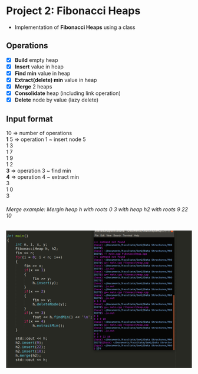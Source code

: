 # Project 2: Fibonacci Heaps

- Implementation of **Fibonacci Heaps** using a class

## Operations

  - [x] **Build** empty heap
  - [x] **Insert** value in heap
  - [x] **Find min** value in heap
  - [x] **Extract(delete) min** value in heap
  - [x] **Merge** 2 heaps
  - [x] **Consolidate** heap (including link operation) 
  - [x] **Delete** node by value (lazy delete)

## Input format
10      => number of operations <br>
**1** 5   => operation 1 ~ insert node 5 <br>
1 3 <br>
1 7 <br>
1 9 <br>
1 2 <br>
**3**       => operation 3 ~ find min <br>
**4**       => operation 4 ~ extract min <br>
3 <br>
1 0 <br>
3 <br>

###### Merge example: Mergin heap h with roots 0 3 with heap h2 with roots 9 22 10
![](mergeExample.png)
